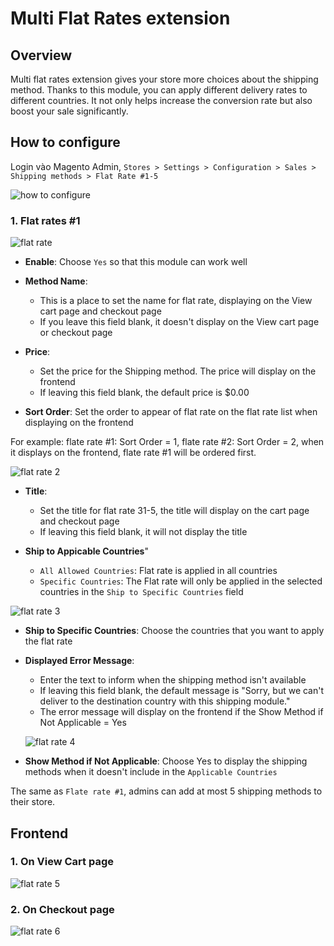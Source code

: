 # Multi Flat Rates extension
## Overview

Multi flat rates extension gives your store more choices about the shipping method. Thanks to this module, you can apply different delivery rates to different countries. It not only helps increase the conversion rate but also boost your sale significantly.

## How to configure

Login vào Magento Admin, `Stores > Settings > Configuration > Sales > Shipping methods > Flat Rate #1-5`

![how to configure](https://i.imgur.com/PfnXF0x.png)

### 1. Flat rates #1

![flat rate](https://i.imgur.com/kWuux38.png)

- **Enable**: Choose `Yes` so that this module can work well
- **Method Name**:
  - This is a place to set the name for flat rate, displaying on the View cart page and checkout page
  - If you leave this field blank, it doesn't display on the View cart page or checkout page
  
- **Price**:
  - Set the price for the Shipping method. The price will display on the frontend
  - If leaving this field blank, the default price is $0.00
  
- **Sort Order**: Set the order to appear of flat rate on the flat rate list when displaying on the frontend

For example: flate rate #1: Sort Order = 1, flate rate #2: Sort Order = 2, when it displays on the frontend, flate rate #1 will be ordered first.

![flat rate 2](https://i.imgur.com/lGnot2i.png)

- **Title**:
  - Set the title for flat rate 31-5, the title will display on the cart page and checkout page
  - If leaving this field blank, it will not display the title
  
- **Ship to Appicable Countries**"
  - `All Allowed Countries`: Flat rate is applied in all countries
  - `Specific Countries`: The Flat rate will only be applied in the selected countries in the `Ship to Specific Countries` field
  
![flat rate 3](https://i.imgur.com/JueCVl5.png)

- **Ship to Specific Countries**: Choose the countries that you want to apply the flat rate
- **Displayed Error Message**:
  - Enter the text to inform when the shipping method isn't available
  - If leaving this field blank, the default message is "Sorry, but we can't deliver to the destination country with this shipping module."
  - The error message will display on the frontend if the Show Method if Not Applicable = Yes
  
  ![flat rate 4](https://i.imgur.com/hdDFdQw.png)
  
- **Show Method if Not Applicable**: Choose Yes to display the shipping methods when it doesn't include in the `Applicable Countries`

The same as `Flate rate #1`, admins can add at most 5 shipping methods to their store.

## Frontend

### 1. On View Cart page

![flat rate 5](https://i.imgur.com/SHkEW5O.png)

### 2. On Checkout page

![flat rate 6](https://i.imgur.com/TQNvOAB.png)
